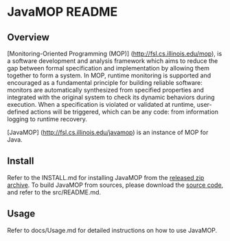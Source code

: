 # JavaMOP README

## Overview

[Monitoring-Oriented Programming (MOP)]
(http://fsl.cs.illinois.edu/mop),
is a software development and
analysis framework which aims to reduce the gap between formal
specification and implementation by allowing them together to form a
system. In MOP, runtime monitoring is supported and encouraged as a
fundamental principle for building reliable software: monitors are
automatically synthesized from specified properties and integrated
with the original system to check its dynamic behaviors during
execution. When a specification is violated or validated at runtime,
user-defined actions will be triggered, which can be any code: from
information logging to runtime recovery. 

[JavaMOP]
(http://fsl.cs.illinois.edu/javamop)
is an instance of MOP for Java.

## Install

Refer to the INSTALL.md for installing JavaMOP from the [released
zip archive](http://fsl.cs.illinois.edu/index.php/JavaMOP4).  To build
JavaMOP from sources, please download the [source
code](https://github.com/runtimeverification/javamop), and refer to
the src/README.md.


## Usage

Refer to docs/Usage.md for detailed instructions on how to use JavaMOP.



